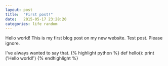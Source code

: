 ```yaml
---
layout: post
title:  "First post!"
date:   2015-05-17 23:28:20
categories: life random
---
```

Hello world!
This is my first blog post on my new website.
Test post. Please ignore.

I've always wanted to say that.
{% highlight python %}
def hello():
	print ('Hello world!')
{% endhighlight %}